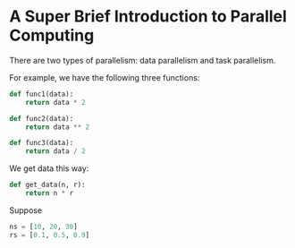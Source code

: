 # A Super Brief Introduction to Parallel Computing 

There are two types of parallelism: data parallelism and task parallelism. 

For example, we have the following three functions:

```python
def func1(data):
    return data * 2

def func2(data):
    return data ** 2

def func3(data):
    return data / 2
```

We get data this way:

```py
def get_data(n, r):
    return n * r
```

Suppose

```py
ns = [10, 20, 30]
rs = [0.1, 0.5, 0.9]
```